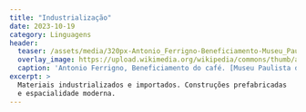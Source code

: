 ```yaml
---
title: "Industrialização"
date: 2023-10-19
category: Linguagens
header:
  teaser: /assets/media/320px-Antonio_Ferrigno-Beneficiamento-Museu_Paulista.jpg
  overlay_image: https://upload.wikimedia.org/wikipedia/commons/thumb/a/a2/Antonio_Ferrigno_-_O_Beneficiamento,_Acervo_do_Museu_Paulista_da_USP.jpg/2560px-Antonio_Ferrigno_-_O_Beneficiamento,_Acervo_do_Museu_Paulista_da_USP.jpg
  caption: 'Antonio Ferrigno, Beneficiamento do café. [Museu Paulista da <span class="smallcaps">USP</span>]()https://commons.wikimedia.org/wiki/File:Antonio_Ferrigno_-_O_Beneficiamento,_Acervo_do_Museu_Paulista_da_USP.jpg'
excerpt: >
  Materiais industrializados e importados. Construções prefabricadas
  e espacialidade moderna.
---
```

